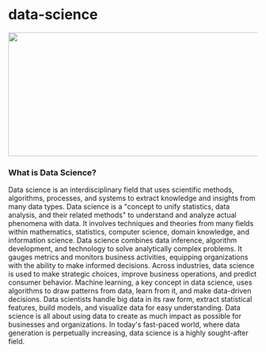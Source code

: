 # data-science
<img width="550" height="250" alt="" src="https://stemettes.org/zine/wp-content/uploads/sites/3/2021/12/ai-gif.gif"/>

### What is Data Science?
Data science is an interdisciplinary field that uses scientific methods, algorithms, processes, and systems to extract knowledge and insights from many data types. Data science is a "concept to unify statistics, data analysis, and their related methods" to understand and analyze actual phenomena with data. It involves techniques and theories from many fields within mathematics, statistics, computer science, domain knowledge, and information science. Data science combines data inference, algorithm development, and technology to solve analytically complex problems. It gauges metrics and monitors business activities, equipping organizations with the ability to make informed decisions. Across industries, data science is used to make strategic choices, improve business operations, and predict consumer behavior. Machine learning, a key concept in data science, uses algorithms to draw patterns from data, learn from it, and make data-driven decisions. Data scientists handle big data in its raw form, extract statistical features, build models, and visualize data for easy understanding. Data science is all about using data to create as much impact as possible for businesses and organizations. In today's fast-paced world, where data generation is perpetually increasing, data science is a highly sought-after field.
